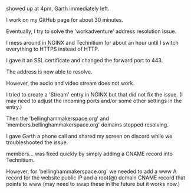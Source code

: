 showed up at 4pm, Garth immediately left.

I work on my GitHub page for about 30 minutes.

Eventually, I try to solve the 'workadventure' address resolution issue.

I mess around in NGINX and Technitium for about an hour until I switch everything to HTTPS instead of HTTP.

I gave it an SSL certificate and changed the forward port to 443.

The address is now able to resolve.

However, the audio and video stream does not work.

I tried to create a 'Stream' entry in NGINX but that did not fix the issue.
(I may need to adjust the incoming ports and/or some other settings in the entry.)

Then the 'bellinghammakerspace.org' and 'members.bellinghammakerspace.org' domains stopped resolving.

I gave Garth a phone call and shared my screen on discord while we troubleshooted the issue.

members... was fixed quickly by simply adding a CNAME record into Technitium.

However, for 'bellinghammakerspace.org' we needed to add a www A record for the website public IP and a root(@) domain CNAME record that points to www
(may need to swap these in the future but it works now.)
